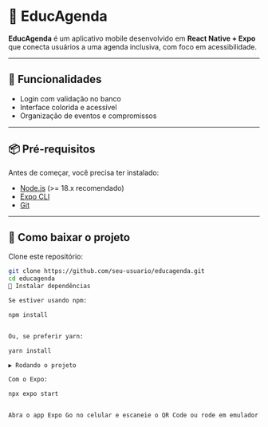 # 📅 EducAgenda

**EducAgenda** é um aplicativo mobile desenvolvido em **React Native + Expo** que conecta usuários a uma agenda inclusiva, com foco em acessibilidade.

---

## 🚀 Funcionalidades
- Login com validação no banco
- Interface colorida e acessível
- Organização de eventos e compromissos

---

## 📦 Pré-requisitos

Antes de começar, você precisa ter instalado:
- [Node.js](https://nodejs.org/) (>= 18.x recomendado)
- [Expo CLI](https://docs.expo.dev/get-started/installation/)
- [Git](https://git-scm.com/)

---

## 🔽 Como baixar o projeto

Clone este repositório:

```bash
git clone https://github.com/seu-usuario/educagenda.git
cd educagenda
📂 Instalar dependências

Se estiver usando npm:

npm install


Ou, se preferir yarn:

yarn install

▶️ Rodando o projeto

Com o Expo:

npx expo start


Abra o app Expo Go no celular e escaneie o QR Code ou rode em emulador Android/iOS.

